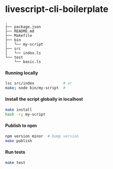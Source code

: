# livescript-cli-boilerplate

```
.
├── package.json
├── README.md
├── Makefile
├── bin
│   └── my-script
├── src
│   └── index.ls
└── test
    └── basic.ls
```

#### Running locally

```sh
lsc src/index             # or
make; node bin/my-script  # 
```

#### Install the script globally in localhost

```sh
make install
hash -r; my-script
```

#### Publish to npm

```sh
npm version minor  # bump version
make publish
```

#### Run tests

```sh
make test
```

